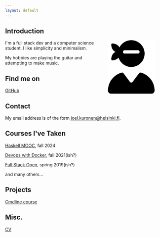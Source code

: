 ```yaml
---
layout: default
---
```


## Introduction

<img src="assets/images/me.svg" alt="Photo" hspace="20" width="30%" align="right" /> 

I'm a full stack dev and a computer science student. I like simplicity and minimalism.

My hobbies are playing the guitar and attempting to make music.

## Find me on

[GitHub](https://github.com/joelkur)

## Contact

My email address is of the form joel.kuronen@helsinki.fi. 

## Courses I've Taken

[Haskell MOOC](https://haskell.mooc.fi), fall 2024

[Devops with Docker](https://devopswithdocker.com/), fall 2021(ish?)

[Full Stack Open](https://fullstackopen.com/), spring 2019(ish?)

and many others...

## Projects

[Cmdline course](https://github.com/joelkur/cmdline-course)

## Misc. 

[CV](/assets/documents/cv.pdf)
